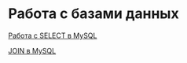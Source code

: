 # Работа с базами данных

[Работа с SELECT в MySQL](https://docs.google.com/spreadsheets/d/1J-O-Q_oXOIW3JeAFenTLSdnUXsjx9b0IKmXZIwtLjuM/edit?usp=sharing)

[JOIN в MySQL](https://docs.google.com/spreadsheets/d/1puIWMUx3u1EsTt3E2GffZrYmSp2xtBWMwhOl_PAuukQ/edit?usp=sharing)
